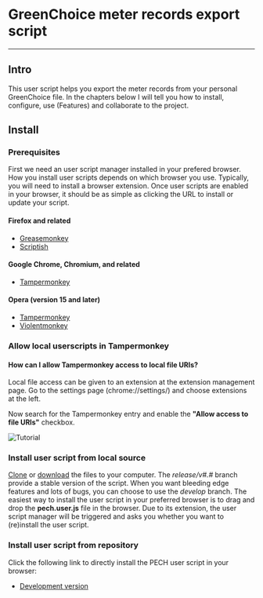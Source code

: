 # GreenChoice meter records export script
---

## Intro
This user script helps you export the meter records from your personal GreenChoice file. In the chapters below I will tell
you how to install, configure, use (Features) and collaborate to the project.

## Install
### Prerequisites
First we need an user script manager installed in your prefered browser. How you install user scripts depends on which browser you use. Typically, you will need to install a browser extension. Once user scripts are enabled in your browser, it should be as simple as clicking the URL to install or update your script.

#### Firefox and related
* [Greasemonkey](https://addons.mozilla.org/firefox/addon/greasemonkey/)
* [Scriptish](https://addons.mozilla.org/firefox/addon/scriptish/)

#### Google Chrome, Chromium, and related
* [Tampermonkey](https://chrome.google.com/webstore/detail/tampermonkey/dhdgffkkebhmkfjojejmpbldmpobfkfo)

#### Opera (version 15 and later)
* [Tampermonkey](https://addons.opera.com/extensions/details/tampermonkey-beta/)
* [Violentmonkey](https://addons.opera.com/extensions/details/violent-monkey/)

### Allow local userscripts in Tampermonkey

#### How can I allow Tampermonkey access to local file URIs?

Local file access can be given to an extension at the extension management page. Go to the settings page (chrome://settings/) and choose extensions at the left.

Now search for the Tampermonkey entry and enable the **"Allow access to file URIs"** checkbox.

![Tutorial](http://tampermonkey.net/images/animated/allow_access_to_file_urls.gif)

### Install user script from local source
[Clone](http://gitlab.huntfield35.nl/axon/pech) or [download](http://gitlab.huntfield35.nl/axon/pech/branches) the files to your computer. The *release/v\#.\#* branch provide a stable version of the script. When you want bleeding edge features and lots of bugs, you can choose to use the *develop* branch.
The easiest way to install the user script in your preferred browser is to drag and drop the **pech.user.js** file in the browser. Due to its extension, the user script manager will be triggered and asks you whether you want to (re)install the user script.

### Install user script from repository
Click the following link to directly install the PECH user script in your browser:

* [Development version](https://dev.nullpointer.nl/energy/gc-export/blob/develop/gc-export.user.js)
